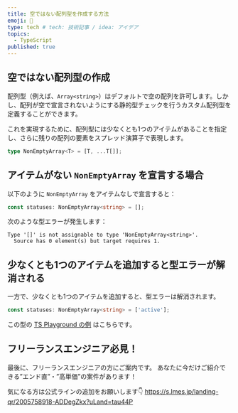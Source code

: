 ```yaml
---
title: 空ではない配列型を作成する方法
emoji: 🤖
type: tech # tech: 技術記事 / idea: アイデア
topics: 
  - TypeScript
published: true
---
```


## 空ではない配列型の作成

配列型（例えば、`Array<string>`）はデフォルトで空の配列を許可します。しかし、配列が空で宣言されないようにする静的型チェックを行うカスタム配列型を定義することができます。

これを実現するために、配列型には少なくとも1つのアイテムがあることを指定し、さらに残りの配列の要素をスプレッド演算子で表現します。

```typescript
type NonEmptyArray<T> = [T, ...T[]];
```

## アイテムがない `NonEmptyArray` を宣言する場合

以下のように `NonEmptyArray` をアイテムなしで宣言すると：

```typescript
const statuses: NonEmptyArray<string> = [];
```

次のような型エラーが発生します：

```
Type '[]' is not assignable to type 'NonEmptyArray<string>'.
  Source has 0 element(s) but target requires 1.
```

## 少なくとも1つのアイテムを追加すると型エラーが解消される

一方で、少なくとも1つのアイテムを追加すると、型エラーは解消されます。

```typescript
const statuses: NonEmptyArray<string> = ['active'];
```

この型の [TS Playground の例](https://www.typescriptlang.org/play?#code/C4TwDgpgBAcg9gOwKIFsygIICcsEMQA8AKgHxQC8UA2kQDRQB0TRVAuqwNwBQXAxogGdgUCGlABlYLmABXARAEAuWIlToQ2PISFYAlggDmZSm259BwodLkLl8ZGI058BHfqMVqAcly9gugDcIL04gA) はこちらです。

## フリーランスエンジニア必見！

最後に、フリーランスエンジニアの方にご案内です。
あなたに今だけご紹介できる”エンド直”・”高単価”の案件があります！

気になる方は公式ラインの追加をお願いします👇
https://s.lmes.jp/landing-qr/2005758918-ADDegZkx?uLand=tau44P